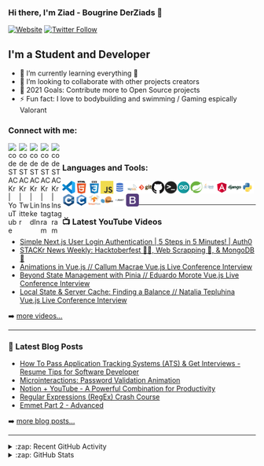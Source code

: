 ### Hi there, I'm Ziad - Bougrine DerZiads 👋

[![Website](https://img.shields.io/website?label=Check%20My%20Website&style=for-the-badge&up_message=UP&url=https%3A%2F%2Fwww.facebook.com%2Fziad.bougrine.5%2F)](https://www.facebook.com/ziad.bougrine.5/)
[![Twitter Follow](https://img.shields.io/twitter/follow/DerZiads?label=Follow%20me%20DerZiads&style=social)](https://twitter.com/intent/follow?original_referer=https%3A%2F%2Fgithub.com%2FDerZiad&screen_name=DerZiads)

## I'm a Student and Developer

- 🌱 I’m currently learning everything 🤣
- 👯 I’m looking to collaborate with other projects creators
- 🥅 2021 Goals: Contribute more to Open Source projects
- ⚡ Fun fact: I love to bodybuilding and swimming / Gaming espically Valorant

### Connect with me:

[<img align="left" alt="codeSTACKr | YouTube" width="22px" src="https://cdn.jsdelivr.net/npm/simple-icons@v3/icons/youtube.svg" />][youtube]
[<img align="left" alt="codeSTACKr | Twitter" width="22px" src="https://cdn.jsdelivr.net/npm/simple-icons@v3/icons/twitter.svg" />][twitter]
[<img align="left" alt="codeSTACKr | LinkedIn" width="22px" src="https://cdn.jsdelivr.net/npm/simple-icons@v3/icons/linkedin.svg" />][linkedin]
[<img align="left" alt="codeSTACKr | Instagram" width="22px" src="https://cdn.jsdelivr.net/npm/simple-icons@v3/icons/instagram.svg" />][instagram]
[<img align="left" alt="codeSTACKr | Instagram" width="22px" src="https://cdn.jsdelivr.net/npm/simple-icons@v3/icons/facebook.svg" />][facebook]
<br />

### Languages and Tools:

<img align="left" alt="Visual Studio Code" width="26px" src="https://raw.githubusercontent.com/github/explore/80688e429a7d4ef2fca1e82350fe8e3517d3494d/topics/visual-studio-code/visual-studio-code.png" />
<img align="left" alt="HTML5" width="26px" src="https://raw.githubusercontent.com/github/explore/80688e429a7d4ef2fca1e82350fe8e3517d3494d/topics/html/html.png" />
<img align="left" alt="CSS3" width="26px" src="https://raw.githubusercontent.com/github/explore/80688e429a7d4ef2fca1e82350fe8e3517d3494d/topics/css/css.png" />
<img align="left" alt="JavaScript" width="26px" src="https://raw.githubusercontent.com/github/explore/80688e429a7d4ef2fca1e82350fe8e3517d3494d/topics/javascript/javascript.png" />
<img align="left" alt="SQL" width="26px" src="https://raw.githubusercontent.com/github/explore/80688e429a7d4ef2fca1e82350fe8e3517d3494d/topics/sql/sql.png" />
<img align="left" alt="MySQL" width="26px" src="https://raw.githubusercontent.com/github/explore/80688e429a7d4ef2fca1e82350fe8e3517d3494d/topics/mysql/mysql.png" />
<img align="left" alt="Git" width="26px" src="https://raw.githubusercontent.com/github/explore/80688e429a7d4ef2fca1e82350fe8e3517d3494d/topics/git/git.png" />
<img align="left" alt="GitHub" width="26px" src="https://raw.githubusercontent.com/github/explore/78df643247d429f6cc873026c0622819ad797942/topics/github/github.png" />
<img align="left" alt="Terminal" width="26px" src="https://raw.githubusercontent.com/github/explore/80688e429a7d4ef2fca1e82350fe8e3517d3494d/topics/terminal/terminal.png" />
<img align="left" alt="Arduino" width="26px" src="https://raw.githubusercontent.com/github/explore/80688e429a7d4ef2fca1e82350fe8e3517d3494d/topics/arduino/arduino.png"/>
<img align="left" alt="Spring boot" width="26px" src="https://raw.githubusercontent.com/github/explore/80688e429a7d4ef2fca1e82350fe8e3517d3494d/topics/spring-boot/spring-boot.png" />
<img align="left" alt="Java" width="26px" src="https://raw.githubusercontent.com/github/explore/80688e429a7d4ef2fca1e82350fe8e3517d3494d/topics/java/java.png" />
<img align="left" alt="Angular" width="26px" src="https://raw.githubusercontent.com/github/explore/80688e429a7d4ef2fca1e82350fe8e3517d3494d/topics/angular/angular.png" />
<img align="left" alt="Django" width="26px" src="https://raw.githubusercontent.com/github/explore/80688e429a7d4ef2fca1e82350fe8e3517d3494d/topics/django/django.png" />
<img align="left" alt="Python" width="26px" src="https://raw.githubusercontent.com/github/explore/80688e429a7d4ef2fca1e82350fe8e3517d3494d/topics/python/python.png" />
<img align="left" alt="Cpp" width="26px" src="https://raw.githubusercontent.com/github/explore/80688e429a7d4ef2fca1e82350fe8e3517d3494d/topics/cpp/cpp.png" />
<img align="left" alt="C" width="26px" src="https://raw.githubusercontent.com/github/explore/80688e429a7d4ef2fca1e82350fe8e3517d3494d/topics/c/c.png" />
<img align="left" alt="Tensorflow" width="26px" src="https://raw.githubusercontent.com/github/explore/80688e429a7d4ef2fca1e82350fe8e3517d3494d/topics/tensorflow/tensorflow.png"/>
<img align="left" alt="Sickitlearn" width="26px" src="https://raw.githubusercontent.com/github/explore/80688e429a7d4ef2fca1e82350fe8e3517d3494d/topics/scikit-learn/scikit-learn.png"/>
<img align="left" alt="Sickitlearn" width="26px" src="https://raw.githubusercontent.com/github/explore/80688e429a7d4ef2fca1e82350fe8e3517d3494d/topics/jquery/jquery.png"/>
<img align="left" alt="Sickitlearn" width="26px" src="https://raw.githubusercontent.com/github/explore/80688e429a7d4ef2fca1e82350fe8e3517d3494d/topics/bootstrap/bootstrap.png"/>
<br />
<br />

---

### 📺 Latest YouTube Videos

<!-- YOUTUBE:START -->
- [Simple Next.js User Login Authentication | 5 Steps in 5 Minutes! | Auth0](https://www.youtube.com/watch?v=jgKRnhJBfpQ)
- [STACKr News Weekly: Hacktoberfest 🐱‍💻, Web Scrapping 🔎, & MongoDB 💪](https://www.youtube.com/watch?v=T9JmMNEgpZE)
- [Animations in Vue.js // Callum Macrae Vue.js Live Conference Interview](https://www.youtube.com/watch?v=O2gUILIIYxw)
- [Beyond State Management with Pinia // Eduardo Morote Vue.js Live Conference Interview](https://www.youtube.com/watch?v=BNGAvhCISOw)
- [Local State & Server Cache: Finding a Balance // Natalia Tepluhina Vue.js Live Conference Interview](https://www.youtube.com/watch?v=mtN2bJ60B-4)
<!-- YOUTUBE:END -->

➡️ [more videos...](https://youtube.com/codestackr)

---

### 📕 Latest Blog Posts

<!-- BLOG-POST-LIST:START -->
- [How To Pass Application Tracking Systems (ATS) & Get Interviews - Resume Tips for Software Developer](https://dev.to/codestackr/how-to-pass-application-tracking-systems-ats-get-interviews-resume-tips-for-software-developer-4bmo)
- [Microinteractions: Password Validation Animation](https://dev.to/codestackr/microinteractions-password-validation-animation-5629)
- [Notion + YouTube - A Powerful Combination for Productivity](https://dev.to/codestackr/notion-youtube-a-powerful-combination-for-productivity-1def)
- [Regular Expressions (RegEx) Crash Course](https://dev.to/codestackr/regular-expressions-regex-crash-course-248n)
- [Emmet Part 2 - Advanced](https://dev.to/codestackr/emmet-part-2-advanced-4c65)
<!-- BLOG-POST-LIST:END -->

➡️ [more blog posts...](https://codestackr.com)

---

<details>
  <summary>:zap: Recent GitHub Activity</summary>
  
<!--START_SECTION:activity-->
1. 🗣 Commented on [#2](https://github.com/codeSTACKr/portfolio-sass/issues/2) in [codeSTACKr/portfolio-sass](https://github.com/codeSTACKr/portfolio-sass)
2. ❗️ Closed issue [#2](https://github.com/codeSTACKr/portfolio-sass/issues/2) in [codeSTACKr/portfolio-sass](https://github.com/codeSTACKr/portfolio-sass)
3. ❌ Closed PR [#11](https://github.com/codeSTACKr/free-developer-resources/pull/11) in [codeSTACKr/free-developer-resources](https://github.com/codeSTACKr/free-developer-resources)
4. 🗣 Commented on [#11](https://github.com/codeSTACKr/free-developer-resources/issues/11) in [codeSTACKr/free-developer-resources](https://github.com/codeSTACKr/free-developer-resources)
5. 🎉 Merged PR [#10](https://github.com/codeSTACKr/free-developer-resources/pull/10) in [codeSTACKr/free-developer-resources](https://github.com/codeSTACKr/free-developer-resources)
<!--END_SECTION:activity-->

</details>

<details>
  <summary>:zap: GitHub Stats</summary>

  <img align="left" alt="codeSTACKr's GitHub Stats" src="https://github-readme-stats.codestackr.vercel.app/api?username=codeSTACKr&show_icons=true&hide_border=true" />

</details>

[twitter]: https://twitter.com/DerZiads
[youtube]: https://youtube.com/codeSTACKr
[instagram]: https://www.instagram.com/derziads
[linkedin]: https://www.linkedin.com/in/ziad-bougrine-9b94171a5/
[facebook]: https://www.facebook.com/ziad.bougrine.5/
